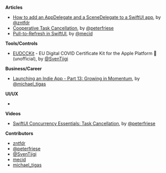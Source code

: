 
**Articles**

* [How to add an AppDelegate and a SceneDelegate to a SwiftUI app](https://www.fivestars.blog/articles/app-delegate-scene-delegate-swiftui/), by [@zntfdr](https://twitter.com/zntfdr)
* [Cooperative Task Cancellation](https://peterfriese.dev/swiftui-concurrency-essentials-part2/), by [@peterfriese](https://twitter.com/peterfriese)
* [Pull-to-Refresh in SwiftUI](https://swiftwithmajid.com/2021/07/14/pull-to-refresh-in-swiftui/), by [@mecid](https://twitter.com/mecid)

**Tools/Controls**

* [EUDCCKit](https://github.com/SvenTiigi/EUDCCKit) - EU Digital COVID Certificate Kit for the Apple Platform  (unofficial), by [@SvenTiigi](https://twitter.com/SvenTiigi)

**Business/Career**
* [Launching an Indie App - Part 13: Growing in Momentum](https://heyimakeapps.com/blog/launching-an-indie-app-part-13-growing-in-momentum), by [@michael_tigas](https://twitter.com/michael_tigas)

**UI/UX**

* 

**Videos**

* [SwiftUI Concurrency Essentials: Task Cancellation](https://www.youtube.com/watch?v=KdHd4rwK_oc), by [@peterfriese](https://twitter.com/peterfriese)

**Contributors**

* [zntfdr](https://github.com/zntfdr)
* [@peterfriese](https://twitter.com/peterfriese)
* [@SvenTiigi](https://github.com/SvenTiigi)
* [mecid](https://github.com/mecid)
* [michael_tigas](https://github.com/teeeeeegz)

